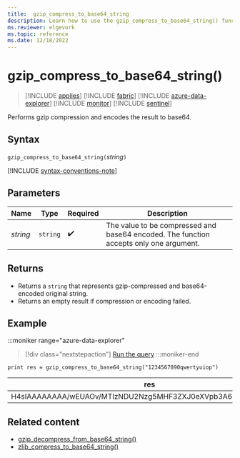 ```yaml
---
title:  gzip_compress_to_base64_string 
description: Learn how to use the gzip_compress_to_base64_string() function to gzip-compress an input and encode it into a base64 string.
ms.reviewer: elgevork
ms.topic: reference
ms.date: 12/18/2022
---
```


# gzip_compress_to_base64_string()

> [!INCLUDE [applies](../includes/applies-to-version/applies.md)] [!INCLUDE [fabric](../includes/applies-to-version/fabric.md)] [!INCLUDE [azure-data-explorer](../includes/applies-to-version/azure-data-explorer.md)] [!INCLUDE [monitor](../includes/applies-to-version/monitor.md)] [!INCLUDE [sentinel](../includes/applies-to-version/sentinel.md)]

Performs gzip compression and encodes the result to base64.

## Syntax

`gzip_compress_to_base64_string(`*string*`)`

[!INCLUDE [syntax-conventions-note](../includes/syntax-conventions-note.md)]

## Parameters

| Name | Type | Required | Description |
|--|--|--|--|
| *string* | `string` |  :heavy_check_mark: | The value to be compressed and base64 encoded. The function accepts only one argument.|

## Returns

* Returns a `string` that represents gzip-compressed and base64-encoded original string.
* Returns an empty result if compression or encoding failed.

## Example

:::moniker range="azure-data-explorer"
> [!div class="nextstepaction"]
> <a href="https://dataexplorer.azure.com/clusters/help/databases/Samples?query=H4sIAAAAAAAAAysoyswrUShKLVawVUivyiyIT87PLQByi+NL8uOTEotTzUzii0uAitI1lAyNjE1MzcwtLA0Ky1OLSipLM/MLlDQBpoplR0IAAAA=" target="_blank">Run the query</a>
:::moniker-end

```kusto
print res = gzip_compress_to_base64_string("1234567890qwertyuiop")
```

|res|
|--|
|H4sIAAAAAAAA/wEUAOv/MTIzNDU2Nzg5MHF3ZXJ0eXVpb3A6m7f2FAAAAA==|

## Related content

* [gzip_decompress_from_base64_string()](gzip-base64-decompress.md)
* [zlib_compress_to_base64_string()](zlib-base64-compress-function.md)
